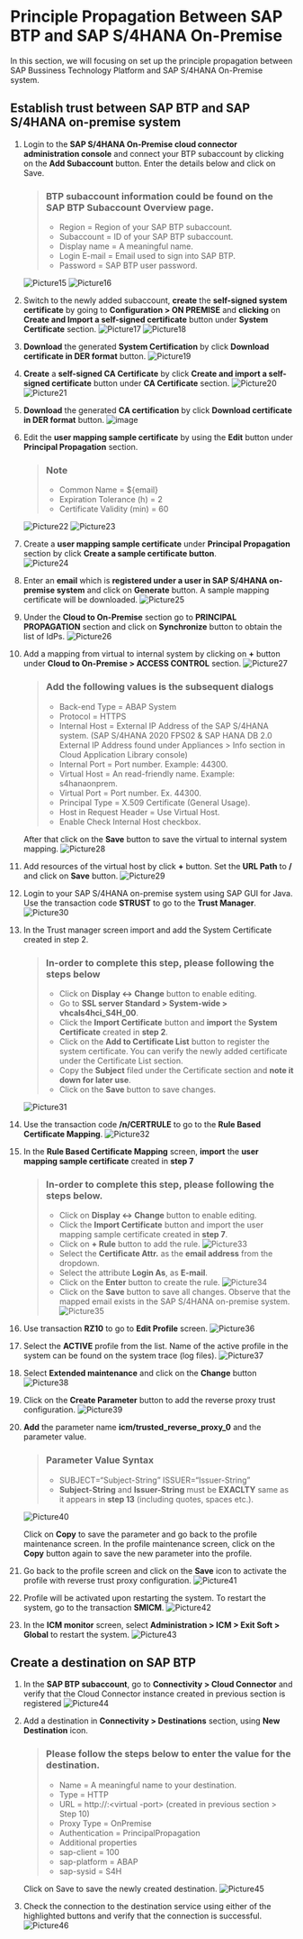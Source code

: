 # Principle Propagation Between SAP BTP and SAP S/4HANA On-Premise

In this section, we will focusing on set up the principle propagation between SAP Bussiness Technology Platform and SAP S/4HANA On-Premise system.

## Establish trust between SAP BTP and SAP S/4HANA on-premise system 

1. Login to the **SAP S/4HANA On-Premise cloud connector administration console** and connect your BTP subaccount by clicking on the **Add Subaccount** button. Enter the details below and click on Save.
    
    > ### BTP subaccount information could be found on the SAP BTP Subaccount Overview page. 
    > - Region = Region of your SAP BTP subaccount. 
    > - Subaccount = ID of your SAP BTP subaccount. 
    > - Display name = A meaningful name. 
    > - Login E-mail = Email used to sign into SAP BTP. 
    > - Password = SAP BTP user password. 
    
    ![Picture15](https://user-images.githubusercontent.com/29527722/205159373-758f0dc0-0845-44c4-8ecc-358288a5f43c.png)
    ![Picture16](https://user-images.githubusercontent.com/29527722/205159375-44fdb84d-5ab8-47ca-96fc-3254f647de3d.png)
2. Switch to the newly added subaccount, **create** the **self-signed system certificate** by going to **Configuration > ON PREMISE** and **clicking** on **Create and Import a self-signed certificate** button under **System Certificate** section. 
![Picture17](https://user-images.githubusercontent.com/29527722/205160312-5d9175e4-1655-451f-b783-365ce97e49e7.png)
![Picture18](https://user-images.githubusercontent.com/29527722/205160314-e0af9e48-9f77-4947-bb64-b9239e42c44f.png)

3. **Download** the generated **System Certification** by click **Download certificate in DER format** button. 
![Picture19](https://user-images.githubusercontent.com/29527722/205160638-00c4f489-1999-4641-aeb4-87b4dc0c8d62.png)

4. **Create** a **self-signed CA Certificate** by click **Create and import a self-signed certificate** button under **CA Certificate** section. 
![Picture20](https://user-images.githubusercontent.com/29527722/205160913-3bed4181-6b42-4587-a5a8-b4ad5199d5b1.png)
![Picture21](https://user-images.githubusercontent.com/29527722/205160918-3cc236c5-7e3d-4eec-88a6-47dc0cf31f8b.png)

5. **Download** the generated **CA certification** by click **Download certificate in DER format** button. 
![image](https://user-images.githubusercontent.com/29527722/205161162-fb695bc1-0b50-4994-ba8c-bc73f3f2dbc9.png)

6. Edit the **user mapping sample certificate** by using the **Edit** button under **Principal Propagation** section.  
    
    > ### Note
    > - Common Name = ${email} 
    > - Expiration Tolerance (h) = 2 
    > - Certificate Validity (min) = 60 
    
    ![Picture22](https://user-images.githubusercontent.com/29527722/205161685-c1d5c3be-3f91-4ce5-9e60-d13e936634de.png)
    ![Picture23](https://user-images.githubusercontent.com/29527722/205161687-182a2075-ce8c-4935-a779-5b5398a02a7a.png)
    
7. Create a **user mapping sample certificate** under **Principal Propagation** section by click **Create a sample certificate button**.  
![Picture24](https://user-images.githubusercontent.com/29527722/205161971-0606e2f6-add0-4b83-ad42-5ae5cc97b51a.png)
8. Enter an **email** which is **registered under a user in SAP S/4HANA on-premise system** and click on **Generate** button. A sample mapping certificate will be downloaded. 
![Picture25](https://user-images.githubusercontent.com/29527722/205162145-9864ee61-edfe-4b77-9bf0-cb981c72283d.png)

9. Under the **Cloud to On-Premise** section go to **PRINCIPAL PROPAGATION** section and click on **Synchronize** button to obtain the list of IdPs.
 ![Picture26](https://user-images.githubusercontent.com/29527722/205162291-9d353dd1-5955-4d23-8fb2-e3768c423819.png)

10. Add a mapping from virtual to internal system by clicking on **+** button under **Cloud to On-Premise > ACCESS CONTROL** section. 
![Picture27](https://user-images.githubusercontent.com/29527722/205162470-ac1dc9f0-0b46-4f3f-b038-429555655073.png)
    
    > ### Add the following values is the subsequent dialogs
    > - Back-end Type = ABAP System 
    > - Protocol = HTTPS 
    > - Internal Host = External IP Address of the SAP S/4HANA system. (SAP S/4HANA 2020 FPS02 & SAP HANA DB 2.0 External IP Address found under Appliances > Info section in Cloud Application Library console)
    > - Internal Port = Port number. Example: 44300. 
    > - Virtual Host = An read-friendly name. Example: s4hanaonprem. 
    > - Virtual Port = Port number. Ex. 44300. 
    > - Principal Type = X.509 Certificate (General Usage). 
    > - Host in Request Header = Use Virtual Host. 
    > - Enable Check Internal Host checkbox. 
    
    After that click on the **Save** button to save the virtual to internal system mapping.
    ![Picture28](https://user-images.githubusercontent.com/29527722/205163280-756b956d-8f19-4270-8d85-1b26ee7b390c.png)
11. Add resources of the virtual host by click **+** button. Set the **URL Path** to **/** and click on **Save** button.
![Picture29](https://user-images.githubusercontent.com/29527722/205163547-1ba03d8c-faab-4c04-a809-9bcfa1000f6a.png)
 
12. Login to your SAP S/4HANA on-premise system using SAP GUI for Java. Use the transaction code **STRUST** to go to the **Trust Manager**. 
![Picture30](https://user-images.githubusercontent.com/29527722/205164537-257e5411-0189-48ae-9385-fca9e3471c05.png)

13. In the Trust manager screen import and add the System Certificate created in step 2.
    
    > ### In-order to complete this step, please following the steps below
    > - Click on **Display <-> Change** button to enable editing.
    > - Go to **SSL server Standard > System-wide > vhcals4hci_S4H_00**.
    > - Click the **Import Certificate** button and **import** the **System Certificate** created in **step 2**.
    > - Click on the **Add to Certificate List** button to register the system certificate. You can verify the newly added certificate under the Certificate List section. 
    > - Copy the **Subject** filed under the Certificate section and **note it down for later use**. 
    > - Click on the **Save** button to save changes.
    
    ![Picture31](https://user-images.githubusercontent.com/29527722/205165304-2e38b291-bd9f-4131-8f72-8d9f8a537d87.png)
14. Use the transaction code **/n/CERTRULE** to go to the **Rule Based Certificate Mapping**. 
![Picture32](https://user-images.githubusercontent.com/29527722/205165477-47668a1a-d085-4855-b3a9-1bec21c4754b.png)

15. In the **Rule Based Certificate Mapping** screen, **import** the **user mapping sample certificate** created in **step 7**

    > ### In-order to complete this step, please following the steps below.
    > - Click on **Display <-> Change** button to enable editing.
    > - Click the **Import Certificate** button and import the user mapping sample certificate created in **step 7**.
    > - Click on **+ Rule** button to add the rule.
    ![Picture33](https://user-images.githubusercontent.com/29527722/205168379-cd62bb18-21fe-40e7-b9de-28e3929db8ef.png)
    > - Select the **Certificate Attr.** as the **email address** from the dropdown. 
    > - Select the attribute **Login As**, as **E-mail**. 
    > - Click on the **Enter** button to create the rule. 
    ![Picture34](https://user-images.githubusercontent.com/29527722/205168629-add29b2d-bf2f-4d18-b3d0-d37a41ebaa3a.png)
    > - Click on the **Save** button to save all changes. Observe that the mapped email exists in the SAP S/4HANA on-premise system. 
    ![Picture35](https://user-images.githubusercontent.com/29527722/205168834-0e4d39a1-19cf-4c22-9c8f-57e927677e68.png)
    
16. Use transaction **RZ10** to go to **Edit Profile** screen. 
![Picture36](https://user-images.githubusercontent.com/29527722/205169172-c32158b4-4e6d-4cc7-b9e8-211a55438a9c.png)
17. Select the **ACTIVE** profile from the list. Name of the active profile in the system can be found on the system trace (log files). 
![Picture37](https://user-images.githubusercontent.com/29527722/205169456-4143355c-aae5-466b-9589-1cf552479e23.png)

18. Select **Extended maintenance** and click on the **Change** button
![Picture38](https://user-images.githubusercontent.com/29527722/205169582-14590b8a-0c03-4aae-9b28-1c36ccec71ad.png)

19. Click on the **Create Parameter** button to add the reverse proxy trust configuration. 
![Picture39](https://user-images.githubusercontent.com/29527722/205171446-e00eedb4-b292-44b8-b412-638600f103db.png)

20. **Add** the parameter name **icm/trusted_reverse_proxy_0** and the parameter value.
    > ### Parameter Value Syntax
    > - SUBJECT=“Subject-String” ISSUER=“Issuer-String” 
    > - **Subject-String** and **Issuer-String** must be **EXACLTY** same as it appears in **step 13** (including quotes, spaces etc.).  
    
    ![Picture40](https://user-images.githubusercontent.com/29527722/205172477-68c58fc5-c922-442e-a7c8-96fe12e48f6d.png)
    
    Click on **Copy** to save the parameter and go back to the profile maintenance screen. In the profile maintenance screen, click on the **Copy** button again to save the new parameter into the profile. 
    
21. Go back to the profile screen and click on the **Save** icon to activate the profile with reverse trust proxy configuration. 
![Picture41](https://user-images.githubusercontent.com/29527722/205172735-693e69d2-d7b0-4889-b289-59b06e3d122b.png)

22. Profile will be activated upon restarting the system. To restart the system, go to the transaction **SMICM**. 
![Picture42](https://user-images.githubusercontent.com/29527722/205172873-d10be634-c209-409f-ba55-cd2953602d3e.png)

23.  In the **ICM monitor** screen, select **Administration > ICM > Exit Soft > Global** to restart the system. 
![Picture43](https://user-images.githubusercontent.com/29527722/205173041-9842bf5d-bd52-4f08-b351-383cd40f6da5.png)



## Create a destination on SAP BTP 

1. In the **SAP BTP subaccount**, go to **Connectivity > Cloud Connector** and verify that the Cloud Connector instance created in previous section is registered
![Picture44](https://user-images.githubusercontent.com/29527722/205173299-996b51a1-808c-48e4-b801-05064754a1e5.png)

2. Add a destination in **Connectivity > Destinations** section, using **New Destination** icon.
    > ### Please follow the steps below to enter the value for the destination.
    > - Name =  A meaningful name to your destination. 
    > - Type = HTTP 
    > - URL = http://<virtual-host>:<virtual -port> (created in previous section > Step 10) 
    > - Proxy Type = OnPremise 
    > - Authentication = PrincipalPropagation 
    > - Additional properties 
    > - sap-client = 100 
    > - sap-platform = ABAP 
    > - sap-sysid = S4H 
    
    Click on Save to save the newly created destination.
    ![Picture45](https://user-images.githubusercontent.com/29527722/205173743-98269215-1310-4860-a77e-2d730d48690e.png)
3. Check the connection to the destination service using either of the highlighted buttons and verify that the connection is successful.
![Picture46](https://user-images.githubusercontent.com/29527722/205173934-309c2243-65e4-4d7e-a87e-bcfd1a070e26.png)
